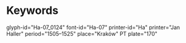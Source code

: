 # Keywords
glyph-id="Ha-07_0124"
font-id="Ha-07"
printer-id="Ha"
printer="Jan Haller"
period="1505–1525"
place="Kraków"
PT plate="170"
